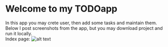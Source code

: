 # Welcome to my TODOapp
In this app you may crete user, then add some tasks and maintain them. <br/>
Below I post screenshots from the app, but you may download project and run it locally.<br/>
Index page:
![alt text](https://github.com/[Kamil16345]/[TODOapp]/blob/[main]/screenshots/1.png?raw=true)
